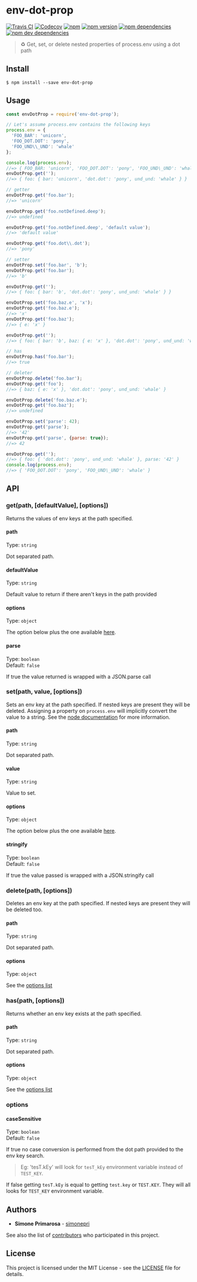 # env-dot-prop
[![Travis CI](https://travis-ci.org/simonepri/env-dot-prop.svg?branch=master)](https://travis-ci.org/simonepri/env-dot-prop) [![Codecov](https://img.shields.io/codecov/c/github/simonepri/env-dot-prop/master.svg)](https://codecov.io/gh/simonepri/env-dot-prop) [![npm](https://img.shields.io/npm/dm/env-dot-prop.svg)](https://www.npmjs.com/package/env-dot-prop) [![npm version](https://img.shields.io/npm/v/env-dot-prop.svg)](https://www.npmjs.com/package/env-dot-prop) [![npm dependencies](https://david-dm.org/simonepri/env-dot-prop.svg)](https://david-dm.org/simonepri/env-dot-prop) [![npm dev dependencies](https://david-dm.org/simonepri/env-dot-prop/dev-status.svg)](https://david-dm.org/simonepri/env-dot-prop#info=devDependencies)
> ♻️ Get, set, or delete nested properties of process.env using a dot path


## Install

```
$ npm install --save env-dot-prop
```

## Usage

```js
const envDotProp = require('env-dot-prop');

// Let's assume process.env contains the following keys
process.env = {
  'FOO_BAR': 'unicorn',
  'FOO_DOT.DOT': 'pony',
  'FOO_UND\\_UND': 'whale'
};

console.log(process.env);
//=> { FOO_BAR: 'unicorn', 'FOO_DOT.DOT': 'pony', 'FOO_UND\_UND': 'whale' }
envDotProp.get('');
//=> { foo: { bar: 'unicorn', 'dot.dot': 'pony', und_und: 'whale' } }

// getter
envDotProp.get('foo.bar');
//=> 'unicorn'

envDotProp.get('foo.notDefined.deep');
//=> undefined

envDotProp.get('foo.notDefined.deep', 'default value');
//=> 'default value'

envDotProp.get('foo.dot\\.dot');
//=> 'pony'

// setter
envDotProp.set('foo.bar', 'b');
envDotProp.get('foo.bar');
//=> 'b'

envDotProp.get('');
//=> { foo: { bar: 'b', 'dot.dot': 'pony', und_und: 'whale' } }

envDotProp.set('foo.baz.e', 'x');
envDotProp.get('foo.baz.e');
//=> 'x'
envDotProp.get('foo.baz');
//=> { e: 'x' }

envDotProp.get('');
//=> { foo: { bar: 'b', baz: { e: 'x' }, 'dot.dot': 'pony', und_und: 'whale' } }

// has
envDotProp.has('foo.bar');
//=> true

// deleter
envDotProp.delete('foo.bar');
envDotProp.get('foo');
//=> { baz: { e: 'x' }, 'dot.dot': 'pony', und_und: 'whale' }

envDotProp.delete('foo.baz.e');
envDotProp.get('foo.baz');
//=> undefined

envDotProp.set('parse': 42);
envDotProp.get('parse');
//=> '42'
envDotProp.get('parse', {parse: true});
//=> 42

envDotProp.get('');
//=> { foo: { 'dot.dot': 'pony', und_und: 'whale' }, parse: '42' }
console.log(process.env);
//=> { 'FOO_DOT.DOT': 'pony', 'FOO_UND\_UND': 'whale' }
```

## API

### get(path, [defaultValue], [options])

Returns the values of env keys at the path specified.

#### path

Type: `string`

Dot separated path.

#### defaultValue

Type: `string`

Default value to return if there aren't keys in the path provided

#### options

Type: `object`

The option below plus the one available [here](#options-4).

#### parse

Type: `boolean`<br>
Default: `false`

If true the value returned is wrapped with a JSON.parse call

### set(path, value, [options])

Sets an env key at the path specified. If nested keys are present they will be deleted.
Assigning a property on `process.env` will implicitly convert the value to a string.
See the [node documentation](https://nodejs.org/api/process.html#process_process_env) for more information.

#### path

Type: `string`

Dot separated path.

#### value

Type: `string`

Value to set.

#### options

Type: `object`

The option below plus the one available [here](#options-4).

#### stringify

Type: `boolean`<br>
Default: `false`

If true the value passed is wrapped with a JSON.stringify call

### delete(path, [options])

Deletes an env key at the path specified. If nested keys are present they will be deleted too.

#### path

Type: `string`

Dot separated path.

#### options

Type: `object`

See the [options list]()

### has(path, [options])

Returns whether an env key exists at the path specified.

#### path

Type: `string`

Dot separated path.

#### options

Type: `object`

See the [options list]()

### options

#### caseSensitive

Type: `boolean`<br>
Default: `false`

If true no case conversion is performed from the dot path provided to the env key search.
> Eg: 'tesT.kEy' will look for `tesT_kEy` environment variable instead of `TEST_KEY`.

If false getting `tesT.kEy` is equal to getting `test.key` or `TEST.KEY`. They will all looks for `TEST_KEY` environment variable.

## Authors
* **Simone Primarosa** - [simonepri](https://github.com/simonepri)

See also the list of [contributors](https://github.com/simonepri/env-dot-prop/contributors) who participated in this project.

## License
This project is licensed under the MIT License - see the [LICENSE](LICENSE) file for details.
